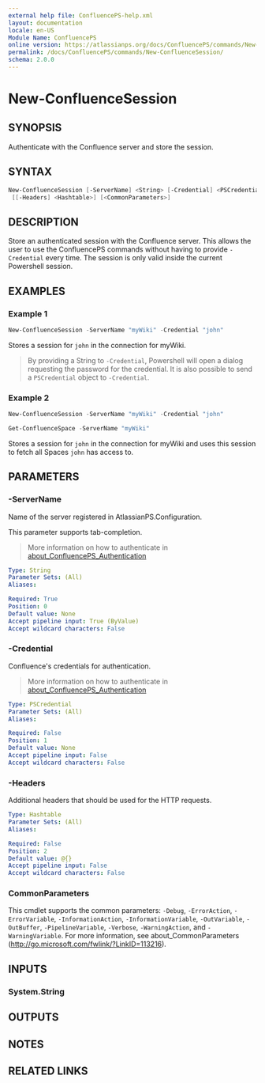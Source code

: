 ```yaml
---
external help file: ConfluencePS-help.xml
layout: documentation
locale: en-US
Module Name: ConfluencePS
online version: https://atlassianps.org/docs/ConfluencePS/commands/New-ConfluenceSession/
permalink: /docs/ConfluencePS/commands/New-ConfluenceSession/
schema: 2.0.0
---
```


# New-ConfluenceSession

## SYNOPSIS

Authenticate with the Confluence server and store the session.

## SYNTAX

```powershell
New-ConfluenceSession [-ServerName] <String> [-Credential] <PSCredential>
 [[-Headers] <Hashtable>] [<CommonParameters>]
```

## DESCRIPTION

Store an authenticated session with the Confluence server.
This allows the user to use the ConfluencePS commands without having to provide
`-Credential` every time.
The session is only valid inside the current Powershell session.

## EXAMPLES

### Example 1

```powershell
New-ConfluenceSession -ServerName "myWiki" -Credential "john"
```

Stores a session for `john` in the connection for myWiki.

> By providing a String to `-Credential`, Powershell will open a dialog
> requesting the password for the credential.
> It is also possible to send a `PSCredential` object to `-Credential`.

### Example 2

```powershell
New-ConfluenceSession -ServerName "myWiki" -Credential "john"

Get-ConfluenceSpace -ServerName "myWiki"
```

Stores a session for `john` in the connection for myWiki and uses this session
to fetch all Spaces `john` has access to.

## PARAMETERS

### -ServerName

Name of the server registered in AtlassianPS.Configuration.

This parameter supports tab-completion.

> More information on how to authenticate in [about_ConfluencePS_Authentication](../../about/authentication.html)

```yaml
Type: String
Parameter Sets: (All)
Aliases:

Required: True
Position: 0
Default value: None
Accept pipeline input: True (ByValue)
Accept wildcard characters: False
```

### -Credential

Confluence's credentials for authentication.

> More information on how to authenticate in [about_ConfluencePS_Authentication](../../about/authentication.html)

```yaml
Type: PSCredential
Parameter Sets: (All)
Aliases:

Required: False
Position: 1
Default value: None
Accept pipeline input: False
Accept wildcard characters: False
```

### -Headers

Additional headers that should be used for the HTTP requests.

```yaml
Type: Hashtable
Parameter Sets: (All)
Aliases:

Required: False
Position: 2
Default value: @{}
Accept pipeline input: False
Accept wildcard characters: False
```

### CommonParameters

This cmdlet supports the common parameters: `-Debug`, `-ErrorAction`,
`-ErrorVariable`, `-InformationAction`, `-InformationVariable`, `-OutVariable`,
`-OutBuffer`, `-PipelineVariable`, `-Verbose`, `-WarningAction`, and
`-WarningVariable`.
For more information, see about_CommonParameters
(<http://go.microsoft.com/fwlink/?LinkID=113216>).

## INPUTS

### System.String

## OUTPUTS

## NOTES

## RELATED LINKS
